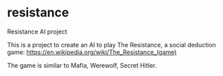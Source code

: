 # resistance
Resistance AI project

This is a project to create an AI to play The Resistance, a social deduction game: https://en.wikipedia.org/wiki/The_Resistance_(game)

The game is similar to Mafia, Werewolf, Secret Hitler.

